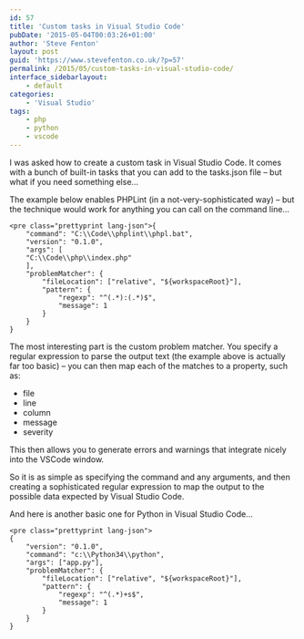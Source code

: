 ```yaml
---
id: 57
title: 'Custom tasks in Visual Studio Code'
pubDate: '2015-05-04T00:03:26+01:00'
author: 'Steve Fenton'
layout: post
guid: 'https://www.stevefenton.co.uk/?p=57'
permalink: /2015/05/custom-tasks-in-visual-studio-code/
interface_sidebarlayout:
    - default
categories:
    - 'Visual Studio'
tags:
    - php
    - python
    - vscode
---
```


I was asked how to create a custom task in Visual Studio Code. It comes with a bunch of built-in tasks that you can add to the tasks.json file – but what if you need something else…

The example below enables PHPLint (in a not-very-sophisticated way) – but the technique would work for anything you can call on the command line…

```
<pre class="prettyprint lang-json">{
    "command": "C:\\Code\\phplint\\phpl.bat",
    "version": "0.1.0",
    "args": [
    "C:\\Code\\php\\index.php"
    ],
    "problemMatcher": {
        "fileLocation": ["relative", "${workspaceRoot}"],
        "pattern": {
            "regexp": "^(.*):(.*)$",
            "message": 1
        }
    }
}
```

The most interesting part is the custom problem matcher. You specify a regular expression to parse the output text (the example above is actually far too basic) – you can then map each of the matches to a property, such as:

- file
- line
- column
- message
- severity

This then allows you to generate errors and warnings that integrate nicely into the VSCode window.

So it is as simple as specifying the command and any arguments, and then creating a sophisticated regular expression to map the output to the possible data expected by Visual Studio Code.

And here is another basic one for Python in Visual Studio Code…

```
<pre class="prettyprint lang-json">
{
    "version": "0.1.0",
    "command": "c:\\Python34\\python",
    "args": ["app.py"],
    "problemMatcher": {
        "fileLocation": ["relative", "${workspaceRoot}"],
        "pattern": {
            "regexp": "^(.*)+s$",
            "message": 1
        }
    }
}
```